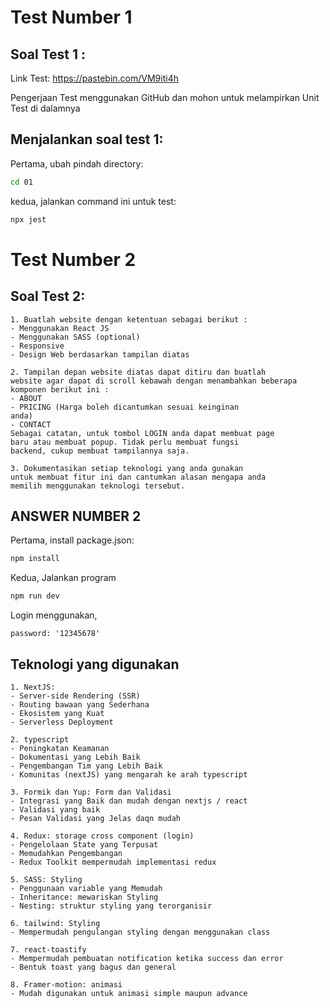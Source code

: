 # Test Number 1

## Soal Test 1 :
Link Test: https://pastebin.com/VM9iti4h

Pengerjaan Test menggunakan GitHub dan mohon untuk
melampirkan Unit Test di dalamnya

## Menjalankan soal test 1:
Pertama, ubah pindah directory:

```bash
cd 01
```

kedua, jalankan command ini untuk test:

```bash
npx jest
```

# Test Number 2

## Soal Test 2:
    1. Buatlah website dengan ketentuan sebagai berikut :
    - Menggunakan React JS
    - Menggunakan SASS (optional)
    - Responsive
    - Design Web berdasarkan tampilan diatas

    2. Tampilan depan website diatas dapat ditiru dan buatlah
    website agar dapat di scroll kebawah dengan menambahkan beberapa komponen berikut ini :
    - ABOUT
    - PRICING (Harga boleh dicantumkan sesuai keinginan
    anda)
    - CONTACT
    Sebagai catatan, untuk tombol LOGIN anda dapat membuat page
    baru atau membuat popup. Tidak perlu membuat fungsi
    backend, cukup membuat tampilannya saja.

    3. Dokumentasikan setiap teknologi yang anda gunakan
    untuk membuat fitur ini dan cantumkan alasan mengapa anda
    memilih menggunakan teknologi tersebut.

## ANSWER NUMBER 2

Pertama, install package.json:

```bash
npm install
```

Kedua, Jalankan program

```bash
npm run dev
```

Login menggunakan,
```email: 'william@kedatech.com'
password: '12345678'
```

## Teknologi yang digunakan
    1. NextJS:
    - Server-side Rendering (SSR)
    - Routing bawaan yang Sederhana
    - Ekosistem yang Kuat
    - Serverless Deployment

    2. typescript
    - Peningkatan Keamanan
    - Dokumentasi yang Lebih Baik
    - Pengembangan Tim yang Lebih Baik
    - Komunitas (nextJS) yang mengarah ke arah typescript

    3. Formik dan Yup: Form dan Validasi
    - Integrasi yang Baik dan mudah dengan nextjs / react
    - Validasi yang baik
    - Pesan Validasi yang Jelas daqn mudah

    4. Redux: storage cross component (login)
    - Pengelolaan State yang Terpusat
    - Memudahkan Pengembangan
    - Redux Toolkit mempermudah implementasi redux

    5. SASS: Styling
    - Penggunaan variable yang Memudah
    - Inheritance: mewariskan Styling
    - Nesting: struktur styling yang terorganisir

    6. tailwind: Styling
    - Mempermudah pengulangan styling dengan menggunakan class

    7. react-toastify
    - Mempermudah pembuatan notification ketika success dan error
    - Bentuk toast yang bagus dan general

    8. Framer-motion: animasi
    - Mudah digunakan untuk animasi simple maupun advance